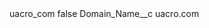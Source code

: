 <?xml version="1.0" encoding="UTF-8"?>
<CustomMetadata xmlns="http://soap.sforce.com/2006/04/metadata" xmlns:xsi="http://www.w3.org/2001/XMLSchema-instance" xmlns:xsd="http://www.w3.org/2001/XMLSchema">
    <label>uacro_com</label>
    <protected>false</protected>
    <values>
        <field>Domain_Name__c</field>
        <value xsi:type="xsd:string">uacro.com</value>
    </values>
</CustomMetadata>
